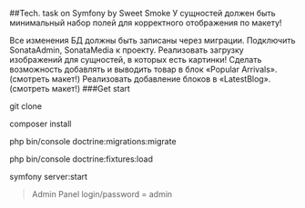 ##Tech. task on Symfony by Sweet Smoke
У сущностей должен быть минимальный набор полей для корректного отображения по макету!

Все изменения БД должны быть записаны через миграции.
Подключить SonataAdmin, SonataMedia к проекту. Реализовать загрузку изображений для сущностей, в которых есть картинки!
Сделать возможность добавлять и выводить товар в блок «Popular Arrivals». (смотреть макет!)
Реализовать добавление блоков в «LatestBlog». (смотреть макет!)
###Get start

git clone

composer install

php bin/console doctrine:migrations:migrate

php bin/console doctrine:fixtures:load

symfony server:start

>Admin Panel 
>login/password = admin
